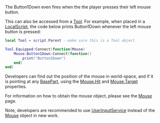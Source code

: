 The Button1Down even fires when the the player presses their left mouse button.

This can also be accessed from a [Tool](https://developer.roblox.com/en-us/api-reference/class/Tool). For example, when placed in a [LocalScript](https://developer.roblox.com/en-us/api-reference/class/LocalScript), the code below prints Button1Down whenever the left mouse button is pressed:

```lua
local Tool = script.Parent --make sure this is a Tool object

Tool.Equipped:Connect(function(Mouse)
	Mouse.Button1Down:Connect(function()
		print("Button1Down")
	end)
end)
``` 

Developers can find out the position of the mouse in world-space, and if it is pointing at any [BasePart](https://developer.roblox.com/en-us/api-reference/class/BasePart), using the [Mouse.Hit](https://developer.roblox.com/en-us/api-reference/property/Mouse/Hit) and [Mouse.Target](https://developer.roblox.com/en-us/api-reference/property/Mouse/Target) properties.

For information on how to obtain the mouse object, please see the [Mouse](https://developer.roblox.com/en-us/api-reference/class/Mouse) page.

Note, developers are recommended to use [UserInputService](https://developer.roblox.com/en-us/api-reference/class/UserInputService) instead of the [Mouse](https://developer.roblox.com/en-us/api-reference/class/Mouse) object in new work.